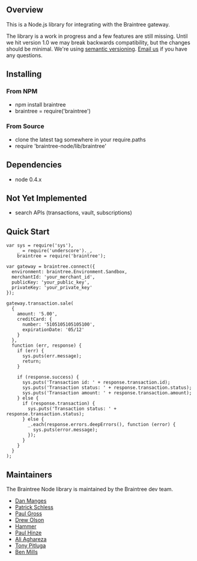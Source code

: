 ## Overview

This is a Node.js library for integrating with the Braintree gateway.

The library is a work in progress and a few features are still missing. Until
we hit version 1.0 we may break backwards compatibility, but the changes
should be minimal. We're using [semantic versioning](http://semver.org/).
[Email us](mailto:support@braintreepayments.com) if you have any questions.

## Installing

### From NPM

* npm install braintree
* braintree = require('braintree')

### From Source

* clone the latest tag somewhere in your require.paths
* require 'braintree-node/lib/braintree'

## Dependencies

* node 0.4.x

## Not Yet Implemented

* search APIs (transactions, vault, subscriptions)

## Quick Start

    var sys = require('sys'),
        _ = require('underscore')._,
        braintree = require('braintree');

    var gateway = braintree.connect({
      environment: braintree.Environment.Sandbox,
      merchantId: 'your_merchant_id',
      publicKey: 'your_public_key',
      privateKey: 'your_private_key'
    });

    gateway.transaction.sale(
      {
        amount: '5.00',
        creditCard: {
          number: '5105105105105100',
          expirationDate: '05/12'
        }
      },
      function (err, response) {
        if (err) {
          sys.puts(err.message);
          return;
        }

        if (response.success) {
          sys.puts('Transaction id: ' + response.transaction.id);
          sys.puts('Transaction status: ' + response.transaction.status);
          sys.puts('Transaction amount: ' + response.transaction.amount);
        } else {
          if (response.transaction) {
            sys.puts('Transaction status: ' + response.transaction.status);
          } else {
            _.each(response.errors.deepErrors(), function (error) {
              sys.puts(error.message);
            });
          }
        }
      }
    );

## Maintainers

The Braintree Node library is maintained by the Braintree dev team.

* [Dan Manges](https://github.com/dan-manges)
* [Patrick Schless](https://github.com/plainlystated)
* [Paul Gross](https://github.com/pgr0ss)
* [Drew Olson](https://github.com/drewolson)
* [Hammer](https://github.com/thehammer)
* [Paul Hinze](https://github.com/phinze)
* [Ali Aghareza](https://github.com/aghareza)
* [Tony Pitluga](https://github.com/pitluga)
* [Ben Mills](https://github.com/benmills)


